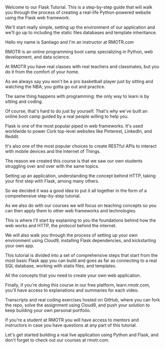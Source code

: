 Welcome to our Flask Tutorial. This is a step-by-step guide that will walk you through the process of creating a real-life Python-powered website using the Flask web framework. 

We'll start really simple, setting up the environment of our application and we'll go up to including the static files databases and template inheritance.

Hello my name is Santiago and I'm an instructor at RMOTR.com 

RMOTR is an online programming boot camp specializing in Python, web development, and data science.

At RMOTR you have real classes with real teachers and classmates, but you do it from the comfort of your home.

As we always say you won't be a pro basketball player just by sitting and watching the NBA; you gotta go out and practice. 

The same thing happens with programming: the only way to learn is by sitting and coding.

Of course, that's hard to do just by yourself. That's why we've built an online boot camp guided by a real people willing to help you.

Flask is one of the most popular piped in web frameworks. It's used worldwide to power Cork top-level websites like Pinterest, LinkedIn, and Reddit. 

It's also one of the most popular choices to create RESTful APIs to interact with mobile devices and the Internet of Things. 

The reason we created this course is that we saw our own students struggling over and over with the same topics.

Setting up an application, understanding the concept behind HTTP, taking your first step with Flask, among many others.

So we decided it was a good idea to put it all together in the form of a comprehensive step-by-step tutorial.

As we also do with our courses we will focus on teaching concepts so you can then apply them to other web frameworks and technologies. 

This is where I'll start by explaining to you the foundations behind how the web works and HTTP, the protocol behind the internet.

We will also walk you through the process of setting up your own environment using Cloud9, installing Flask dependencies, and kickstarting your own app. 

This tutorial is divided into a set of comprehensive steps that start from the most basic Flask app you can build and goes as far as connecting to a real SQL database, working with statis files, and templates. 

All the concepts that you need to create your own web application. 

Finally, if you're doing this course in our free platform, learn.rmotr.com, you'll have access to explanations and summaries for each video.

Transcripts and real coding exercises hosted on GitHub, where you can fork the repo, solve the assignment using Cloud9, and push your solution to keep building your own personal portfolio.

If you're a student at RMOTR you will have access to mentors and instructors in case you have questions at any part of this tutorial.

Let's get started building a real live application using Python and Flask, and don't forget to check out our courses at rmotr.com.
